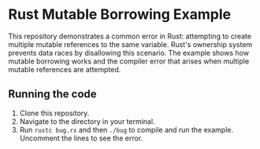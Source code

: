 # Rust Mutable Borrowing Example

This repository demonstrates a common error in Rust: attempting to create multiple mutable references to the same variable. Rust's ownership system prevents data races by disallowing this scenario. The example shows how mutable borrowing works and the compiler error that arises when multiple mutable references are attempted.

## Running the code

1. Clone this repository.
2. Navigate to the directory in your terminal.
3. Run `rustc bug.rs` and then `./bug` to compile and run the example. Uncomment the lines to see the error.